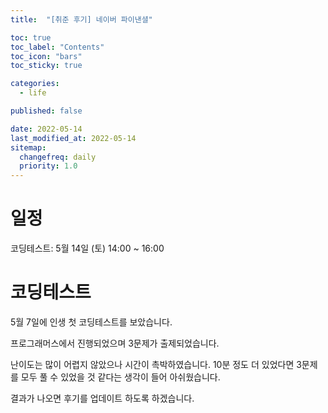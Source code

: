 ```yaml
---
title:  "[취준 후기] 네이버 파이낸셜"

toc: true
toc_label: "Contents"
toc_icon: "bars"
toc_sticky: true

categories:
  - life

published: false

date: 2022-05-14
last_modified_at: 2022-05-14
sitemap:
  changefreq: daily
  priority: 1.0
---
```


# 일정

코딩테스트: 5월 14일 (토) 14:00 ~ 16:00

# 코딩테스트

5월 7일에 인생 첫 코딩테스트를 보았습니다.

프로그래머스에서 진행되었으며 3문제가 출제되었습니다.

난이도는 많이 어렵지 않았으나 시간이 촉박하였습니다. 10분 정도 더 있었다면 3문제를 모두 풀 수 있었을 것 같다는 생각이 들어 아쉬웠습니다.



결과가 나오면 후기를 업데이트 하도록 하겠습니다.

